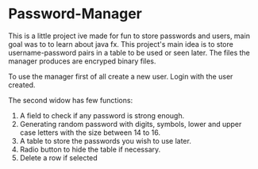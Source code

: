 # Password-Manager

This is a little project ive made for fun to store passwords and users, main goal was to to learn about java fx.
This project's main idea is to store username-password pairs in a table to be used or seen later.
The files the manager produces are encryped binary files.

To use the manager first of all create a new user.
Login with the user created.

The second widow has few functions:
1. A field to check if any password is strong enough.
2. Generating random password with digits, symbols, lower and upper case letters with the size between 14 to 16.
3. A table to store the passwords you wish to use later.
4. Radio button to hide the table if necessary.
5. Delete a row if selected

